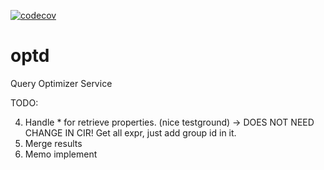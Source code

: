 [![codecov](https://codecov.io/gh/cmu-db/optd/graph/badge.svg?token=FYM7I3R3GZ)](https://codecov.io/gh/cmu-db/optd)

# optd

Query Optimizer Service

TODO:

4. Handle * for retrieve properties. (nice testground) -> DOES NOT NEED CHANGE IN CIR! Get all expr, just add group id in it.
5. Merge results
6. Memo implement